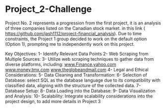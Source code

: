 # Project_2-Challenge

Project No. 2 represents a progression from the first project, it is an analysis of three companies listed on the Canadian stock market. in this link ( https://github.com/jash1112/project-financial_analysis).
Due to time constraints, the Project 1 group decided to work on the default option (Option 1), prompting me to independently work on this project.

Key Objectives:
1- Identify Relevant Data Points
2- Web Scraping from Multiple Sources:
3- Utilize web scraping techniques to gather data from diverse platforms, including:
www.Finance.yahoo.com
www.money.tmx.com
www.theglobeandmail.com
4- Legal and Ethical Considerations:
5- Data Cleaning and Transformation:
6- Selection of Database:
select SQL as the database language due to its compatibility with classified data, aligning with the structure of the collected data.
7- Database Setup:
8- Data Loading into the Database:
9- Data Visualization and Analysis:
10- Scalability:
Integrate scalability considerations into the project design, to add more details in Project 3